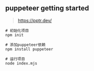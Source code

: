 ## puppeteer getting started

> https://pptr.dev/

```
# 初始化项目
npm init

# 添加puppeteer依赖
npm install puppeteer

# 运行项目
node index.mjs
```

